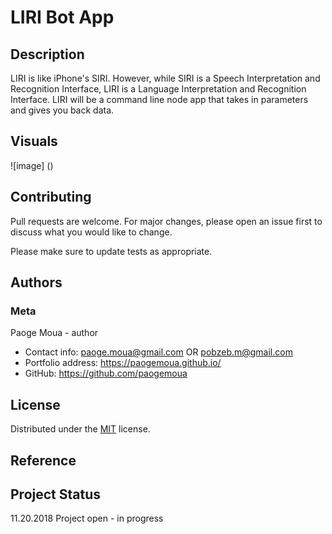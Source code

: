 # LIRI Bot App

## Description
LIRI is like iPhone's SIRI. However, while SIRI is a Speech Interpretation and Recognition Interface, LIRI is a Language Interpretation and Recognition Interface. LIRI will be a command line node app that takes in parameters and gives you back data.

## Visuals

![image] ()

<!-- [![Watch the video](https://i.imgur.com/vKb2F1B.png)](https://youtu.be/vt5fpE0bzSY) -->

## Contributing
Pull requests are welcome. For major changes, please open an issue first to discuss what you would like to change.

Please make sure to update tests as appropriate.

## Authors
### Meta
Paoge Moua - author
* Contact info: paoge.moua@gmail.com OR pobzeb.m@gmail.com
* Portfolio address: https://paogemoua.github.io/
* GitHub: https://github.com/paogemoua

## License
Distributed under the [MIT] license.

## Reference

## Project Status
11.20.2018 Project open - in progress

<!-- Linked -->
[MIT]: https://choosealicense.com/licenses/mit/